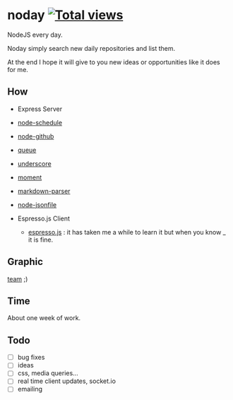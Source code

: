 noday [![Total views](https://sourcegraph.com/api/repos/github.com/darul75/noday/counters/views.png)](https://sourcegraph.com/github.com/darul75/noday)
=====================

NodeJS every day.

Noday simply search new daily repositories and list them. 

At the end I hope it will give to you new ideas or opportunities like it does for me.

How
-----

- Express Server
 - [node-schedule](https://github.com/mattpat/node-schedule)
 - [node-github](https://github.com/mikedeboer/node-github)
 - [queue](https://github.com/mbostock/queue)
 - [underscore](https://github.com/jashkenas/underscore)
 - [moment](https://github.com/moment/moment)
 - [markdown-parser](https://github.com/darul75/markdown-parser)
 - [node-jsonfile](https://github.com/jprichardson/node-jsonfile)

- Espresso.js Client
  - [espresso.js](https://github.com/techlayer/espresso.js) : it has taken me a while to learn it but when you know _ it is fine.

Graphic
-----

[team](www.medium.com) ;)

Time
-----
About one week of work.

Todo
-----

- [ ] bug fixes
- [ ] ideas
- [ ] css, media queries...
- [ ] real time client updates, socket.io
- [ ] emailing
